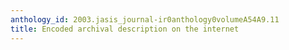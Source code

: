```yaml
---
anthology_id: 2003.jasis_journal-ir0anthology0volumeA54A9.11
title: Encoded archival description on the internet
---
```

